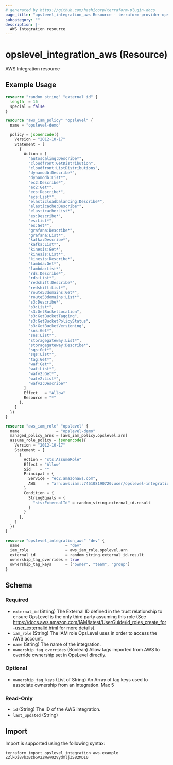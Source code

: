 ```yaml
---
# generated by https://github.com/hashicorp/terraform-plugin-docs
page_title: "opslevel_integration_aws Resource - terraform-provider-opslevel"
subcategory: ""
description: |-
  AWS Integration resource
---
```


# opslevel_integration_aws (Resource)

AWS Integration resource

## Example Usage

```terraform
resource "random_string" "external_id" {
  length  = 16
  special = false
}

resource "aws_iam_policy" "opslevel" {
  name = "opslevel-demo"

  policy = jsonencode({
    Version = "2012-10-17"
    Statement = [
      {
        Action = [
          "autoscaling:Describe*",
          "cloudfront:GetDistribution",
          "cloudfront:ListDistributions",
          "dynamodb:Describe*",
          "dynamodb:List*",
          "ec2:Describe*",
          "ec2:Get*",
          "ecs:Describe*",
          "ecs:List*",
          "elasticloadbalancing:Describe*",
          "elasticache:Describe*",
          "elasticache:List*",
          "es:Describe*",
          "es:List*",
          "es:Get*",
          "grafana:Describe*",
          "grafana:List*",
          "kafka:Describe*",
          "kafka:List*",
          "kinesis:Get*",
          "kinesis:List*",
          "kinesis:Describe*",
          "lambda:Get*",
          "lambda:List*",
          "rds:Describe*",
          "rds:List*",
          "redshift:Describe*",
          "redshift:List*",
          "route53domains:Get*",
          "route53domains:List*",
          "s3:Describe*",
          "s3:List*",
          "s3:GetBucketLocation",
          "s3:GetBucketTagging",
          "s3:GetBucketPolicyStatus",
          "s3:GetBucketVersioning",
          "sns:Get*",
          "sns:List*",
          "storagegateway:List*",
          "storagegateway:Describe*",
          "sqs:Get*",
          "sqs:List*",
          "tag:Get*",
          "waf:Get*",
          "waf:List*",
          "wafv2:Get*",
          "wafv2:List*",
          "wafv2:Describe*"
        ]
        Effect   = "Allow"
        Resource = "*"
      },
    ]
  })
}

resource "aws_iam_role" "opslevel" {
  name                = "opslevel-demo"
  managed_policy_arns = [aws_iam_policy.opslevel.arn]
  assume_role_policy = jsonencode({
    Version = "2012-10-17"
    Statement = [
      {
        Action = "sts:AssumeRole"
        Effect = "Allow"
        Sid    = ""
        Principal = {
          Service = "ec2.amazonaws.com",
          AWS     = "arn:aws:iam::746108190720:user/opslevel-integration",
        }
        Condition = {
          StringEquals = {
            "sts:ExternalId" = random_string.external_id.result
          }
        }
      },
    ]
  })
}

resource "opslevel_integration_aws" "dev" {
  name                    = "dev"
  iam_role                = aws_iam_role.opslevel.arn
  external_id             = random_string.external_id.result
  ownership_tag_overrides = true
  ownership_tag_keys      = ["owner", "team", "group"]
}
```

<!-- schema generated by tfplugindocs -->
## Schema

### Required

- `external_id` (String) The External ID defined in the trust relationship to ensure OpsLevel is the only third party assuming this role (See https://docs.aws.amazon.com/IAM/latest/UserGuide/id_roles_create_for-user_externalid.html for more details).
- `iam_role` (String) The IAM role OpsLevel uses in order to access the AWS account.
- `name` (String) The name of the integration.
- `ownership_tag_overrides` (Boolean) Allow tags imported from AWS to override ownership set in OpsLevel directly.

### Optional

- `ownership_tag_keys` (List of String) An Array of tag keys used to associate ownership from an integration. Max 5

### Read-Only

- `id` (String) The ID of the AWS integration.
- `last_updated` (String)

## Import

Import is supported using the following syntax:

```shell
terraform import opslevel_integration_aws.example Z2lkOi8vb3BzbGV2ZWwvU2VydmljZS82MDI0
```
